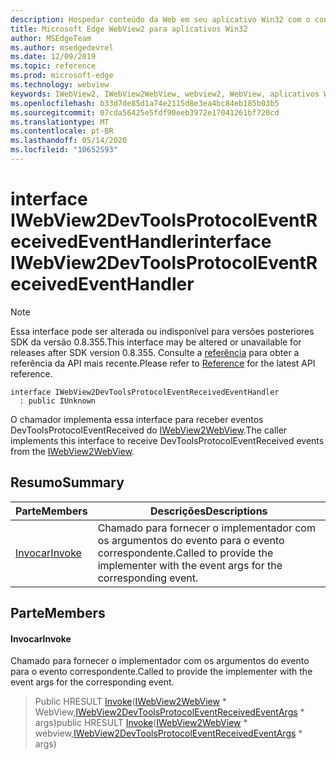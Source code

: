 ```yaml
---
description: Hospedar conteúdo da Web em seu aplicativo Win32 com o controle WebView2 do Microsoft Edge
title: Microsoft Edge WebView2 para aplicativos Win32
author: MSEdgeTeam
ms.author: msedgedevrel
ms.date: 12/09/2019
ms.topic: reference
ms.prod: microsoft-edge
ms.technology: webview
keywords: IWebView2, IWebView2WebView, webview2, WebView, aplicativos Win32, Win32, Edge
ms.openlocfilehash: b33d7de85d1a74e2115d8e3ea4bc84eb185b03b5
ms.sourcegitcommit: 07cda56425e5fdf90eeb3972e17041261bf720cd
ms.translationtype: MT
ms.contentlocale: pt-BR
ms.lasthandoff: 05/14/2020
ms.locfileid: "10652593"
---
```

# <span data-ttu-id="4fe4c-104">interface IWebView2DevToolsProtocolEventReceivedEventHandler</span><span class="sxs-lookup"><span data-stu-id="4fe4c-104">interface IWebView2DevToolsProtocolEventReceivedEventHandler</span></span> 

> [!NOTE]
> <span data-ttu-id="4fe4c-105">Essa interface pode ser alterada ou indisponível para versões posteriores SDK da versão 0.8.355.</span><span class="sxs-lookup"><span data-stu-id="4fe4c-105">This interface may be altered or unavailable for releases after SDK version 0.8.355.</span></span> <span data-ttu-id="4fe4c-106">Consulte a [referência](../../../webview2-api-reference.md) para obter a referência da API mais recente.</span><span class="sxs-lookup"><span data-stu-id="4fe4c-106">Please refer to [Reference](../../../webview2-api-reference.md) for the latest API reference.</span></span>

```
interface IWebView2DevToolsProtocolEventReceivedEventHandler
  : public IUnknown
```

<span data-ttu-id="4fe4c-107">O chamador implementa essa interface para receber eventos DevToolsProtocolEventReceived do [IWebView2WebView](IWebView2WebView.md).</span><span class="sxs-lookup"><span data-stu-id="4fe4c-107">The caller implements this interface to receive DevToolsProtocolEventReceived events from the [IWebView2WebView](IWebView2WebView.md).</span></span>

## <span data-ttu-id="4fe4c-108">Resumo</span><span class="sxs-lookup"><span data-stu-id="4fe4c-108">Summary</span></span>

 <span data-ttu-id="4fe4c-109">Parte</span><span class="sxs-lookup"><span data-stu-id="4fe4c-109">Members</span></span>                        | <span data-ttu-id="4fe4c-110">Descrições</span><span class="sxs-lookup"><span data-stu-id="4fe4c-110">Descriptions</span></span>
--------------------------------|---------------------------------------------
[<span data-ttu-id="4fe4c-111">Invocar</span><span class="sxs-lookup"><span data-stu-id="4fe4c-111">Invoke</span></span>](#invoke) | <span data-ttu-id="4fe4c-112">Chamado para fornecer o implementador com os argumentos do evento para o evento correspondente.</span><span class="sxs-lookup"><span data-stu-id="4fe4c-112">Called to provide the implementer with the event args for the corresponding event.</span></span>

## <span data-ttu-id="4fe4c-113">Parte</span><span class="sxs-lookup"><span data-stu-id="4fe4c-113">Members</span></span>

#### <span data-ttu-id="4fe4c-114">Invocar</span><span class="sxs-lookup"><span data-stu-id="4fe4c-114">Invoke</span></span> 

<span data-ttu-id="4fe4c-115">Chamado para fornecer o implementador com os argumentos do evento para o evento correspondente.</span><span class="sxs-lookup"><span data-stu-id="4fe4c-115">Called to provide the implementer with the event args for the corresponding event.</span></span>

> <span data-ttu-id="4fe4c-116">Public HRESULT [Invoke](#invoke)([IWebView2WebView](IWebView2WebView.md) \* WebView,[IWebView2DevToolsProtocolEventReceivedEventArgs](IWebView2DevToolsProtocolEventReceivedEventArgs.md) \* args)</span><span class="sxs-lookup"><span data-stu-id="4fe4c-116">public HRESULT [Invoke](#invoke)([IWebView2WebView](IWebView2WebView.md) \* webview,[IWebView2DevToolsProtocolEventReceivedEventArgs](IWebView2DevToolsProtocolEventReceivedEventArgs.md) \* args)</span></span>


